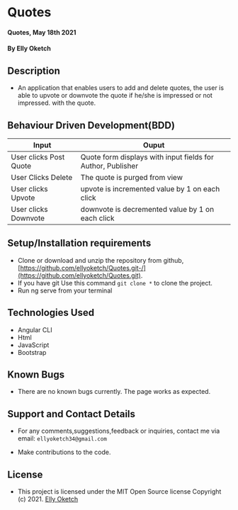 
# Quotes
#### Quotes, May 18th 2021
#### By **Elly Oketch**

## Description
- An application that enables users to add and delete quotes, the user is able to upvote or downvote the quote if he/she is impressed or not impressed. with the quote.

## Behaviour Driven Development(BDD)

| Input                        | Ouput                                                                                            |
|--------------------------    |----------------------------------------------------------------------------------------------    |
| User clicks Post  Quote     | Quote form displays with input fields for Author, Publisher                  |
| User Clicks Delete           | The quote is purged from view             |
| User clicks Upvote        |   upvote is incremented value by   1 on each click      |
| User clicks Downvote     | downvote is decremented value by 1 on each click     |

## Setup/Installation requirements

- Clone  or download and unzip the repository from github, [https://github.com/ellyoketch/Quotes.git-/](https://github.com/ellyoketch/Quotes.git).
- If you have git Use this command `git clone *` to clone the project.
- Run ng serve from your terminal

## Technologies Used
- Angular CLI
- Html
- JavaScript
- Bootstrap

## Known Bugs
- There are no known bugs currently. The page works as expected.

## Support and Contact Details
- For any comments,suggestions,feedback or inquiries, contact me via email: `ellyoketch34@gmail.com`


- Make contributions to the code.

## License
- This project is licensed under the MIT Open Source license Copyright (c) 2021. [Elly Oketch](https://github.com/ellyoketch)
